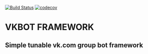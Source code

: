 [![Build Status](https://travis-ci.com/AndrewShukhtin/vkbot.svg?branch=dev)](https://travis-ci.com/AndrewShukhtin/vkbot)
[![codecov](https://codecov.io/gh/AndrewShukhtin/vkbot/branch/dev/graph/badge.svg?token=oYnG8T0Ccz)](https://codecov.io/gh/AndrewShukhtin/vkbot)
# VKBOT FRAMEWORK

## Simple tunable vk.com group bot framework 